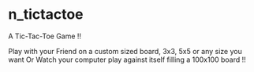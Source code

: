 # n_tictactoe
A Tic-Tac-Toe Game !!

Play with your Friend on a custom sized board, 3x3, 5x5 or any size you want
Or
Watch your computer play against itself filling a 100x100 board !!
